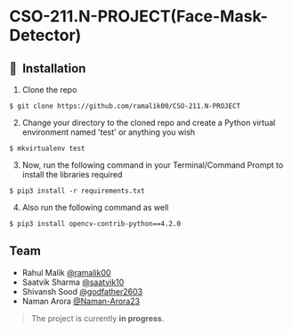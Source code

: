 # CSO-211.N-PROJECT(Face-Mask-Detector)

## 🚀&nbsp; Installation
1. Clone the repo
```
$ git clone https://github.com/ramalik00/CSO-211.N-PROJECT
```

2. Change your directory to the cloned repo and create a Python virtual environment named 'test' or anything you wish
```
$ mkvirtualenv test
```

3. Now, run the following command in your Terminal/Command Prompt to install the libraries required
```
$ pip3 install -r requirements.txt
```

4. Also run the following command as well
```
$ pip3 install opencv-contrib-python==4.2.0
```

## Team
- Rahul Malik [@ramalik00](https://github.com/ramalik00)
- Saatvik Sharma [@saatvik10](https://github.com/saatvik10)
- Shivansh Sood [@godfather2603](https://github.com/godfather2603)
- Naman Arora [@Naman-Arora23](https://github.com/Naman-Arora23)

> The project is currently **in progress**.
